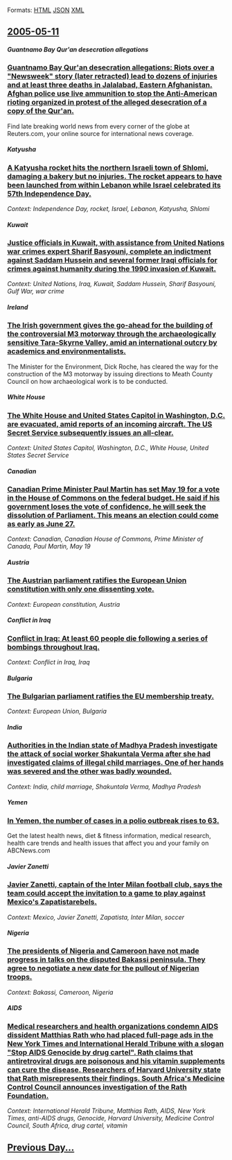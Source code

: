 
Formats: [HTML](2005/05/11/index.html)  [JSON](2005/05/11/index.json)  [XML](2005/05/11/index.xml)  

## [2005-05-11](/news/2005/05/11/index.md)

##### Guantnamo Bay Qur'an desecration allegations
### [ Guantnamo Bay Qur'an desecration allegations: Riots over a "Newsweek" story (later retracted) lead to dozens of injuries and at least three deaths in Jalalabad, Eastern Afghanistan. Afghan police use live ammunition to stop the Anti-American rioting organized in protest of the alleged desecration of a copy of the Qur'an. ](/news/2005/05/11/guantanamo-bay-qur-an-desecration-allegations-riots-over-a-newsweek-story-later-retracted-lead-to-dozens-of-injuries-and-at-least-thre.md)
Find late breaking world news from every corner of the globe at Reuters.com, your online source for international news coverage.

##### Katyusha
### [ A Katyusha rocket hits the northern Israeli town of Shlomi, damaging a bakery but no injuries. The rocket appears to have been launched from within Lebanon while Israel celebrated its 57th Independence Day. ](/news/2005/05/11/a-katyusha-rocket-hits-the-northern-israeli-town-of-shlomi-damaging-a-bakery-but-no-injuries-the-rocket-appears-to-have-been-launched-fro.md)
_Context: Independence Day, rocket, Israel, Lebanon, Katyusha, Shlomi_

##### Kuwait
### [ Justice officials in Kuwait, with assistance from United Nations war crimes expert Sharif Basyouni, complete an indictment against Saddam Hussein and several former Iraqi officials for crimes against humanity during the 1990 invasion of Kuwait. ](/news/2005/05/11/justice-officials-in-kuwait-with-assistance-from-united-nations-war-crimes-expert-sharif-basyouni-complete-an-indictment-against-saddam-h.md)
_Context: United Nations, Iraq, Kuwait, Saddam Hussein, Sharif Basyouni, Gulf War, war crime_

##### Ireland
### [ The Irish government gives the go-ahead for the building of the controversial M3 motorway through the archaeologically sensitive Tara-Skyrne Valley, amid an international outcry by academics and environmentalists. ](/news/2005/05/11/the-irish-government-gives-the-go-ahead-for-the-building-of-the-controversial-m3-motorway-through-the-archaeologically-sensitive-tara-skyrn.md)
The Minister for the Environment, Dick Roche, has cleared the way for the construction of the M3 motorway by issuing directions to Meath County Council on how archaeological work is to be conducted.

##### White House
### [ The White House and United States Capitol in Washington, D.C. are evacuated, amid reports of an incoming aircraft. The US Secret Service subsequently issues an all-clear. ](/news/2005/05/11/the-white-house-and-united-states-capitol-in-washington-d-c-are-evacuated-amid-reports-of-an-incoming-aircraft-the-us-secret-service-su.md)
_Context: United States Capitol, Washington, D.C., White House, United States Secret Service_

##### Canadian
### [ Canadian Prime Minister Paul Martin has set May 19 for a vote in the House of Commons on the federal budget. He said if his government loses the vote of confidence, he will seek the dissolution of Parliament. This means an election could come as early as June 27. ](/news/2005/05/11/canadian-prime-minister-paul-martin-has-set-may-19-for-a-vote-in-the-house-of-commons-on-the-federal-budget-he-said-if-his-government-lose.md)
_Context: Canadian, Canadian House of Commons, Prime Minister of Canada, Paul Martin, May 19_

##### Austria
### [ The Austrian parliament ratifies the European Union constitution with only one dissenting vote. ](/news/2005/05/11/the-austrian-parliament-ratifies-the-european-union-constitution-with-only-one-dissenting-vote.md)
_Context: European constitution, Austria_

##### Conflict in Iraq
### [ Conflict in Iraq: At least 60 people die following a series of bombings throughout Iraq. ](/news/2005/05/11/conflict-in-iraq-at-least-60-people-die-following-a-series-of-bombings-throughout-iraq.md)
_Context: Conflict in Iraq, Iraq_

##### Bulgaria
### [ The Bulgarian parliament ratifies the EU membership treaty. ](/news/2005/05/11/the-bulgarian-parliament-ratifies-the-eu-membership-treaty.md)
_Context: European Union, Bulgaria_

##### India
### [ Authorities in the Indian state of Madhya Pradesh investigate the attack of social worker Shakuntala Verma after she had investigated claims of illegal child marriages. One of her hands was severed and the other was badly wounded. ](/news/2005/05/11/authorities-in-the-indian-state-of-madhya-pradesh-investigate-the-attack-of-social-worker-shakuntala-verma-after-she-had-investigated-claim.md)
_Context: India, child marriage, Shakuntala Verma, Madhya Pradesh_

##### Yemen
### [ In Yemen, the number of cases in a polio outbreak rises to 63. ](/news/2005/05/11/in-yemen-the-number-of-cases-in-a-polio-outbreak-rises-to-63.md)
Get the latest health&nbsp;news, diet &amp; fitness information, medical research, health care trends and health issues that affect you and your family on ABCNews.com

##### Javier Zanetti
### [ Javier Zanetti, captain of the Inter Milan football club, says the team could accept the invitation to a game to play against Mexico's Zapatistarebels. ](/news/2005/05/11/javier-zanetti-captain-of-the-inter-milan-football-club-says-the-team-could-accept-the-invitation-to-a-game-to-play-against-mexico-s-zapa.md)
_Context: Mexico, Javier Zanetti, Zapatista, Inter Milan, soccer_

##### Nigeria
### [ The presidents of Nigeria and Cameroon have not made progress in talks on the disputed Bakassi peninsula. They agree to negotiate a new date for the pullout of Nigerian troops. ](/news/2005/05/11/the-presidents-of-nigeria-and-cameroon-have-not-made-progress-in-talks-on-the-disputed-bakassi-peninsula-they-agree-to-negotiate-a-new-dat.md)
_Context: Bakassi, Cameroon, Nigeria_

##### AIDS
### [ Medical researchers and health organizations condemn AIDS dissident Matthias Rath who had placed full-page ads in the New York Times and International Herald Tribune with a slogan "Stop AIDS Genocide by drug cartel". Rath claims that antiretroviral drugs are poisonous and his vitamin supplements can cure the disease. Researchers of Harvard University state that Rath misrepresents their findings. South Africa's Medicine Control Council announces investigation of the Rath Foundation. ](/news/2005/05/11/medical-researchers-and-health-organizations-condemn-aids-dissident-matthias-rath-who-had-placed-full-page-ads-in-the-new-york-times-and-in.md)
_Context: International Herald Tribune, Matthias Rath, AIDS, New York Times, anti-AIDS drugs, Genocide, Harvard University, Medicine Control Council, South Africa, drug cartel, vitamin_

## [Previous Day...](/news/2005/05/10/index.md)

